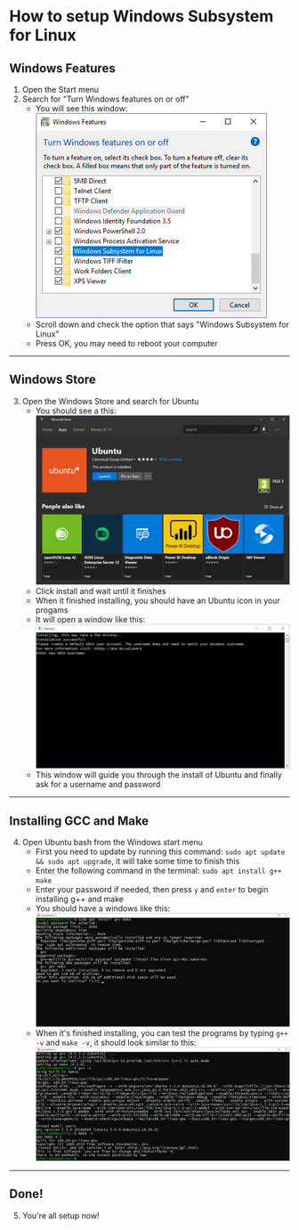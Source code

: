 # How to setup Windows Subsystem for Linux

## Windows Features
1. Open the Start menu
2. Search for "Turn Windows features on or off"
    - You will see this window: ![Windows Features](/images/windows/setup_wsl_1.png)
    - Scroll down and check the option that says "Windows Subsystem for Linux"
    - Press OK, you may need to reboot your computer

---

## Windows Store
3. Open the Windows Store and search for Ubuntu
    - You should see a this: ![Ubuntu on Windows Store](/images/windows/setup_wsl_2.png)
    - Click install and wait until it finishes
    - When it finished installing, you should have an Ubuntu icon in your progams
    - It will open a window like this: ![Ubuntu install](/images/windows/setup_wsl_3.png)
    - This window will guide you through the install of Ubuntu and finally ask for a username and password

---

## Installing GCC and Make
4. Open Ubuntu bash from the Windows start menu
    - First you need to update by running this command: `sudo apt update && sudo apt upgrade`, it will take some time to finish this
    - Enter the following command in the terminal: `sudo apt install g++ make`
    - Enter your password if needed, then press `y` and `enter` to begin installing g++ and make
    - You should have a windows like this: ![GGC Make install](/images/windows/setup_wsl_4.png)
    - When it's finished installing, you can test the programs by typing `g++ -v` and `make -v`, it should look similar to this: ![GGC Make version](/images/windows/setup_wsl_5.png)

---

## Done!
5. You're all setup now!